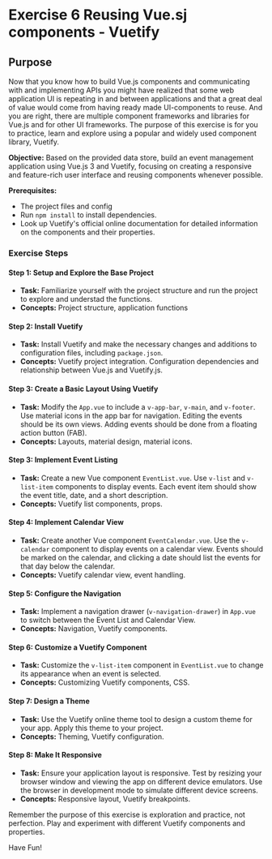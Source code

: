 # Exercise 6 Reusing Vue.sj components - Vuetify

## Purpose

Now that you know how to build Vue.js components and communicating with and implementing APIs you might have realized that some web application UI is repeating in and between applications and that a great deal of value would come from having ready made UI-components to reuse. And you are right, there are multiple component frameworks and libraries for Vue.js and for other UI frameworks.
The purpose of this exercise is for you to practice, learn and explore using a popular and widely used component library, Vuetify.

**Objective:** Based on the provided data store, build an event management application using Vue.js 3 and Vuetify, focusing on creating a responsive and feature-rich user interface and reusing components whenever possible.

**Prerequisites:**
- The project files and config
- Run `npm install` to install dependencies.
- Look up Vuetify's official online documentation for detailed information on the components and their properties.


### Exercise Steps

#### Step 1: Setup and Explore the Base Project
- **Task:** Familiarize yourself with the project structure and run the project to explore and understad the functions.
- **Concepts:** Project structure, application functions

#### Step 2: Install Vuetify
- **Task:** Install Vuetify and make the necessary changes and additions to configuration files, including `package.json`.
- **Concepts:** Vuetify project integration. Configuration dependencies and relationship between Vue.js and Vuetify.js.

#### Step 3: Create a Basic Layout Using Vuetify
- **Task:** Modify the `App.vue` to include a `v-app-bar`, `v-main`, and `v-footer`. Use material icons in the app bar for navigation. Editing the events should be its own views. Adding events should be done from a floating action button (FAB).
- **Concepts:** Layouts, material design, material icons.

#### Step 3: Implement Event Listing
- **Task:** Create a new Vue component `EventList.vue`. Use `v-list` and `v-list-item` components to display events. Each event item should show the event title, date, and a short description.
- **Concepts:** Vuetify list components, props.

#### Step 4: Implement Calendar View
- **Task:** Create another Vue component `EventCalendar.vue`. Use the `v-calendar` component to display events on a calendar view. Events should be marked on the calendar, and clicking a date should list the events for that day below the calendar.
- **Concepts:** Vuetify calendar view, event handling.

#### Step 5: Configure the Navigation
- **Task:** Implement a navigation drawer (`v-navigation-drawer`) in `App.vue` to switch between the Event List and Calendar View.
- **Concepts:** Navigation, Vuetify components.

#### Step 6: Customize a Vuetify Component
- **Task:** Customize the `v-list-item` component in `EventList.vue` to change its appearance when an event is selected.
- **Concepts:** Customizing Vuetify components, CSS.

#### Step 7: Design a Theme
- **Task:** Use the Vuetify online theme tool to design a custom theme for your app. Apply this theme to your project.
- **Concepts:** Theming, Vuetify configuration.

#### Step 8: Make It Responsive
- **Task:** Ensure your application layout is responsive. Test by resizing your browser window and viewing the app on different device emulators. Use the browser in development mode to simulate different device screens.
- **Concepts:** Responsive layout, Vuetify breakpoints.




Remember the purpose of this exercise is exploration and practice, not perfection.
Play and experiment with different Vuetify components and properties.

Have Fun!
